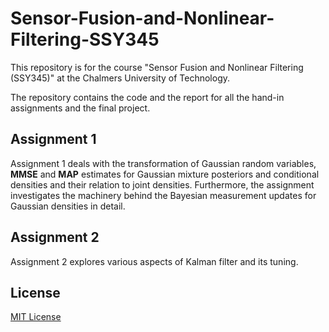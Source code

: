 # Sensor-Fusion-and-Nonlinear-Filtering-SSY345

This repository is for the course "Sensor Fusion and Nonlinear Filtering (SSY345)" at the Chalmers University of Technology.

The repository contains the code and the report for all the hand-in assignments and the final project.

## Assignment 1

Assignment 1 deals with the transformation of Gaussian random variables, **MMSE** and **MAP** estimates for Gaussian mixture posteriors and conditional densities and their relation to joint densities. Furthermore, the assignment investigates the machinery behind the Bayesian measurement updates for Gaussian densities in detail.

## Assignment 2

Assignment 2 explores various aspects of Kalman filter and its tuning.

## License

[MIT License](LICENSE)